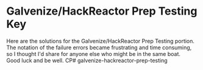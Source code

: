 # Galvenize/HackReactor Prep Testing Key
Here are the solutions for the Galvenize/HackReactor Prep Testing portion.
&nbsp;
The notation of the failure errors became frustrating and time consuming, so I thought I'd share for anyone else who might be in the same boat.
&nbsp;
Good luck and be well.
CP# galvenize-hackreactor-prep-testing
